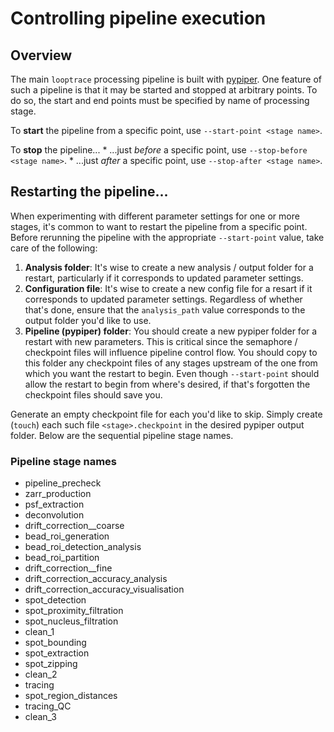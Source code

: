
# Controlling pipeline execution
## Overview
The main `looptrace` processing pipeline is built with [pypiper](https://pypi.org/project/piper/).
One feature of such a pipeline is that it may be started and stopped at arbitrary points.
To do so, the start and end points must be specified by name of processing stage.

To __start__ the pipeline from a specific point, use `--start-point <stage name>`.

To __stop__ the pipeline...
    * ...just _before_ a specific point, use `--stop-before <stage name>`.
    * ...just _after_ a specific point, use `--stop-after <stage name>`.

## Restarting the pipeline...
When experimenting with different parameter settings for one or more stages, it's common to want to restart the pipeline from a specific point.
Before rerunning the pipeline with the appropriate `--start-point` value, take care of the following:

1. __Analysis folder__: It's wise to create a new analysis / output folder for a restart, particularly if it corresponds to updated parameter settings.
1. __Configuration file__: It's wise to create a new config file for a resart if it corresponds to updated parameter settings. 
Regardless of whether that's done, ensure that the `analysis_path` value corresponds to the output folder you'd like to use.
1. __Pipeline (pypiper) folder__: You should create a new pypiper folder for a restart with new parameters.
This is critical since the semaphore / checkpoint files will influence pipeline control flow.
You should copy to this folder any checkpoint files of any stages upstream of the one from which you want the restart to begin.
Even though `--start-point` should allow the restart to begin from where's desired, if that's forgotten the checkpoint files should save you.

Generate an empty checkpoint file for each you'd like to skip. 
Simply create (`touch`) each such file `<stage>.checkpoint` in the desired pypiper output folder.
Below are the sequential pipeline stage names.

### Pipeline stage names
* pipeline_precheck
* zarr_production
* psf_extraction
* deconvolution
* drift_correction__coarse
* bead_roi_generation
* bead_roi_detection_analysis
* bead_roi_partition
* drift_correction__fine
* drift_correction_accuracy_analysis
* drift_correction_accuracy_visualisation
* spot_detection
* spot_proximity_filtration
* spot_nucleus_filtration
* clean_1
* spot_bounding
* spot_extraction
* spot_zipping
* clean_2
* tracing
* spot_region_distances
* tracing_QC
* clean_3